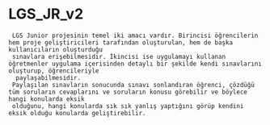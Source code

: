 # LGS_JR_v2

     LGS Junior projesinin temel iki amacı vardır. Birincisi öğrencilerin hem proje geliştiricileri tarafından oluşturulan, hem de başka kullanıcıların oluşturduğu 
     sınavlara erişebilmesidir. İkincisi ise uygulamayı kullanan öğretmenler uygulama içerisinden detaylı bir şekilde kendi sınavlarını oluşturup, öğrencileriyle
      paylaşabilmesidir. 
     Paylaşılan sınavların sonucunda sınavı sonlandıran öğrenci, çözdüğü tüm soruların cevaplarını ve soruların konusu görebilir ve böylece hangi konularda eksik 
     olduğunu, hangi konularda sık sık yanlış yaptığını görüp kendini eksik olduğu konularda geliştirebilir.
